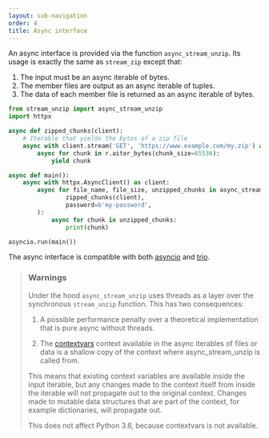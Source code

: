 ```yaml
---
layout: sub-navigation
order: 4
title: Async interface
---
```



An async interface is provided via the function `async_stream_unzip`. Its usage is exactly the same as `stream_zip` except that:

1. The input must be an async iterable of bytes.
2. The member files are output as an async iterable of tuples.
3. The data of each member file is returned as an async iterable of bytes.

```python
from stream_unzip import async_stream_unzip
import httpx

async def zipped_chunks(client):
    # Iterable that yields the bytes of a zip file
    async with client.stream('GET', 'https://www.example.com/my.zip') as r:
        async for chunk in r.aiter_bytes(chunk_size=65536):
            yield chunk

async def main():
    async with httpx.AsyncClient() as client:
        async for file_name, file_size, unzipped_chunks in async_stream_unzip(
                zipped_chunks(client),
                password=b'my-password',
        ):
            async for chunk in unzipped_chunks:
                print(chunk)

asyncio.run(main())
```

The async interface is compatible with both [asyncio](https://docs.python.org/3/library/asyncio.html) and [trio](https://github.com/python-trio/trio).

> ### Warnings
>
> Under the hood `async_stream_unzip` uses threads as a layer over the synchronous `stream_unzip` function. This has two consequences:
>
> 1. A possible performance penalty over a theoretical implementation that is pure async without threads.
>
> 2. The [contextvars](https://docs.python.org/3/library/contextvars.html) context available in the async iterables of files or data is a shallow copy of the context where async_stream_unzip is called from.
>
>   This means that existing context variables are available inside the input iterable, but any changes made to the context itself from inside the iterable will not propagate out to the original context. Changes made to mutable data structures that are part of the context, for example dictionaries, will propagate out.
>
>   This does not affect Python 3.6, because contextvars is not available.
